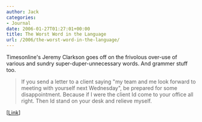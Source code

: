 ```yaml
---
author: Jack
categories:
- Journal
date: 2006-01-27T01:27:01+00:00
title: The Worst Word in the Language
url: /2006/the-worst-word-in-the-language/
---
```


Timesonline's Jeremy Clarkson goes off on the frivolous over-use of various and sundry super-duper-unnecessary words. And grammer stuff too. 

>If you send a letter to a client saying "my team and me look forward to meeting with yourself next Wednesday", be prepared for some disappointment. Because if I were the client Id come to your office all right. Then Id stand on your desk and relieve myself. 

[[Link](<http://www.timesonline.co.uk/article/0,,24389-2003544,00.html>)]